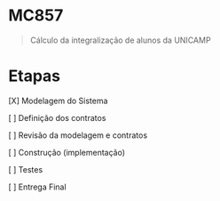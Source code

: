 MC857
=====

>Cálculo da integralização de alunos da UNICAMP


Etapas
=====
[X] Modelagem do Sistema

[ ] Definição dos contratos

[ ] Revisão da modelagem e contratos

[ ] Construção (implementação)

[ ] Testes

[ ] Entrega Final
